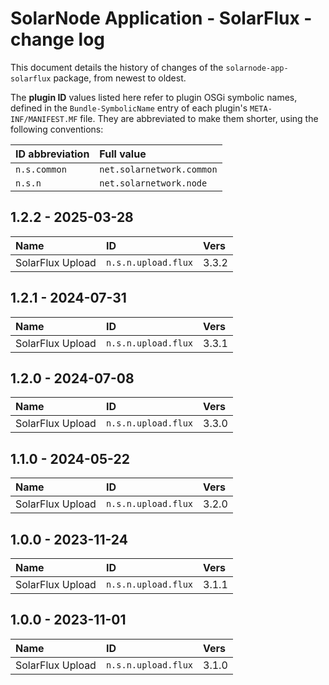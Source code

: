 # SolarNode Application - SolarFlux - change log

This document details the history of changes of the `solarnode-app-solarflux` package, from
newest to oldest.

The **plugin ID** values listed here refer to plugin OSGi symbolic names, defined in the
`Bundle-SymbolicName` entry of each plugin's `META-INF/MANIFEST.MF` file. They are abbreviated to
make them shorter, using the following conventions:

| ID abbreviation | Full value                |
|:----------------|:--------------------------|
| `n.s.common`    | `net.solarnetwork.common` |
| `n.s.n`         | `net.solarnetwork.node`   |

## 1.2.2 - 2025-03-28

| Name             | ID                  | Vers  |
|:-----------------|:--------------------|:------|
| SolarFlux Upload | `n.s.n.upload.flux` | 3.3.2 |


## 1.2.1 - 2024-07-31

| Name             | ID                  | Vers  |
|:-----------------|:--------------------|:------|
| SolarFlux Upload | `n.s.n.upload.flux` | 3.3.1 |


## 1.2.0 - 2024-07-08

| Name             | ID                  | Vers  |
|:-----------------|:--------------------|:------|
| SolarFlux Upload | `n.s.n.upload.flux` | 3.3.0 |


## 1.1.0 - 2024-05-22

| Name             | ID                  | Vers  |
|:-----------------|:--------------------|:------|
| SolarFlux Upload | `n.s.n.upload.flux` | 3.2.0 |


## 1.0.0 - 2023-11-24

| Name             | ID                  | Vers  |
|:-----------------|:--------------------|:------|
| SolarFlux Upload | `n.s.n.upload.flux` | 3.1.1 |


## 1.0.0 - 2023-11-01

| Name             | ID                  | Vers  |
|:-----------------|:--------------------|:------|
| SolarFlux Upload | `n.s.n.upload.flux` | 3.1.0 |
